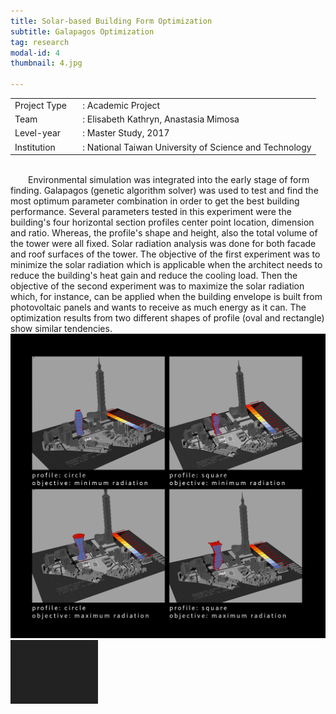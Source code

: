 ```yaml
---
title: Solar-based Building Form Optimization
subtitle: Galapagos Optimization
tag: research
modal-id: 4
thumbnail: 4.jpg

---
```

<table>
    <tbody>
        <tr>
            <td>
                Project Type&nbsp;&nbsp;&nbsp;
            </td>
            <td>
                : Academic Project
            </td>
        </tr>
        <tr>
            <td>
                Team
            </td>
            <td>
                : Elisabeth Kathryn, Anastasia Mimosa
            </td>
        </tr>
        <tr>
            <td>
                Level-year
            </td>
            <td>
                : Master Study, 2017
            </td>
        </tr>
        <tr>
            <td>
                Institution
            </td>
            <td>
                : National Taiwan University of Science and Technology
            </td>
        </tr>
    </tbody>
</table>
<br>
&emsp;&emsp;Environmental simulation was integrated into the early stage of form finding. Galapagos (genetic algorithm solver) was used to test and find the most optimum parameter combination in order to get the best building performance. Several parameters tested in this experiment were the building's four horizontal section profiles center point location, dimension and ratio. Whereas, the profile's shape and height, also the total volume of the tower were all fixed. Solar radiation analysis was done for both facade and roof surfaces of the tower. The objective of the first experiment was to minimize the solar radiation which is applicable when the architect needs to reduce the building's heat gain and reduce the cooling load. Then the objective of the second experiment was to maximize the solar radiation which, for instance, can be applied when the building envelope is built from photovoltaic panels and wants to receive as much energy as it can. The optimization results from two different shapes of profile (oval and rectangle) show similar tendencies.

<img src="images/portfolio/4/4A.jpg" class="img-responsive img-centered" alt="Galapagos Optimization">
<img src="images/portfolio/4/4B.jpg" class="img-responsive img-centered" alt="Galapagos Optimization">
